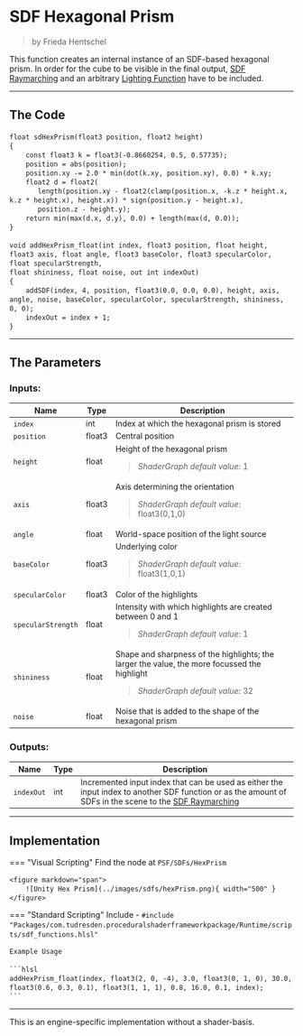 <div class="container">
    <h1 class="main-heading">SDF Hexagonal Prism</h1>
    <blockquote class="author">by Frieda Hentschel</blockquote>
</div>

This function creates an internal instance of an SDF-based hexagonal prism. In order for the cube to be visible in the final output, [SDF Raymarching](raymarching.md) and an arbitrary [Lighting Function](../lighting/generalInformation.md) have to be included. 

---

## The Code

``` hlsl
float sdHexPrism(float3 position, float2 height)
{
    const float3 k = float3(-0.8660254, 0.5, 0.57735);
    position = abs(position);
    position.xy -= 2.0 * min(dot(k.xy, position.xy), 0.0) * k.xy;
    float2 d = float2(
       length(position.xy - float2(clamp(position.x, -k.z * height.x, k.z * height.x), height.x)) * sign(position.y - height.x),
       position.z - height.y);
    return min(max(d.x, d.y), 0.0) + length(max(d, 0.0));
}

void addHexPrism_float(int index, float3 position, float height, float3 axis, float angle, float3 baseColor, float3 specularColor, float specularStrength,
float shininess, float noise, out int indexOut)
{
    addSDF(index, 4, position, float3(0.0, 0.0, 0.0), height, axis, angle, noise, baseColor, specularColor, specularStrength, shininess, 0, 0);
    indexOut = index + 1;
}
```

---

## The Parameters

### Inputs:
| Name            | Type     | Description |
|-----------------|----------|-------------|
| `index`  <img width=50/>  | int   | Index at which the hexagonal prism is stored  |
| `position`        | float3   | Central position |
| `height`        | float   | Height of the hexagonal prism <br> <blockquote>*ShaderGraph default value*: 1</blockquote>|
| `axis`            | float3   | Axis determining the orientation <br> <blockquote>*ShaderGraph default value*: float3(0,1,0)</blockquote>|
| `angle` | float   | World-space position of the light source |
| `baseColor`  | float3   | Underlying color <br> <blockquote>*ShaderGraph default value*: float3(1,0,1)</blockquote>|
| `specularColor`        | float3   | Color of the highlights |
| `specularStrength`            | float   | Intensity with which highlights are created between 0 and 1 <br> <blockquote>*ShaderGraph default value*: 1</blockquote> |
| `shininess` | float   | Shape and sharpness of the highlights; the larger the value, the more focussed the highlight  <br> <blockquote>*ShaderGraph default value*: 32</blockquote>|
| `noise` | float   | Noise that is added to the shape of the hexagonal prism |

### Outputs:
| Name            | Type     | Description |
|-----------------|----------|-------------|
| `indexOut`  | int   | Incremented input index that can be used as either the input index to another SDF function or as the amount of SDFs in the scene to the [SDF Raymarching](raymarching.md) |

---

## Implementation

=== "Visual Scripting"
    Find the node at `PSF/SDFs/HexPrism`

    <figure markdown="span">
        ![Unity Hex Prism](../images/sdfs/hexPrism.png){ width="500" }
    </figure>

=== "Standard Scripting"
    Include - ```#include "Packages/com.tudresden.proceduralshaderframeworkpackage/Runtime/scripts/sdf_functions.hlsl"```

    Example Usage

    ```hlsl
    addHexPrism_float(index, float3(2, 0, -4), 3.0, float3(0, 1, 0), 30.0, float3(0.6, 0.3, 0.1), float3(1, 1, 1), 0.8, 16.0, 0.1, index);
    ```
---

This is an engine-specific implementation without a shader-basis.